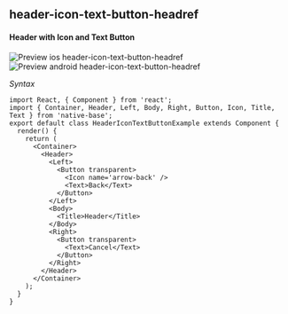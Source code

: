 ## header-icon-text-button-headref
#### Header with Icon and Text Button

![Preview ios header-icon-text-button-headref](https://github.com/GeekyAnts/NativeBase-KitchenSink/raw/v2.6.1/screenshots/ios/header-with-icon-text-button.png)
![Preview android header-icon-text-button-headref](https://github.com/GeekyAnts/NativeBase-KitchenSink/raw/v2.6.1/screenshots/android/header-with-icon-text-button.png)

*Syntax*

<pre class="line-numbers"><code class="language-jsx">import React, { Component } from 'react';
import { Container, Header, Left, Body, Right, Button, Icon, Title, Text } from 'native-base';
export default class HeaderIconTextButtonExample extends Component {
  render() {
    return (
      &lt;Container>
        &lt;Header>
          &lt;Left>
            &lt;Button transparent>
              &lt;Icon name='arrow-back' />
              &lt;Text>Back&lt;/Text>
            &lt;/Button>
          &lt;/Left>
          &lt;Body>
            &lt;Title>Header&lt;/Title>
          &lt;/Body>
          &lt;Right>
            &lt;Button transparent>
              &lt;Text>Cancel&lt;/Text>
            &lt;/Button>
          &lt;/Right>
        &lt;/Header>
      &lt;/Container>
    );
  }
}</code></pre><br />